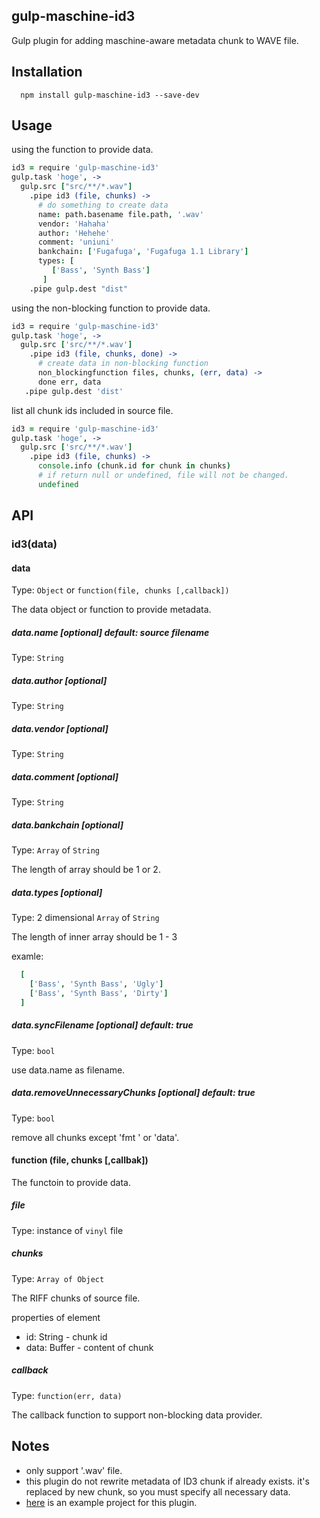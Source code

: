 ## gulp-maschine-id3

Gulp plugin for adding maschine-aware metadata chunk to WAVE file.

## Installation
```
  npm install gulp-maschine-id3 --save-dev
```

## Usage

using the function to provide data.
```coffeescript
id3 = require 'gulp-maschine-id3'
gulp.task 'hoge', ->
  gulp.src ["src/**/*.wav"]
    .pipe id3 (file, chunks) ->
      # do something to create data
      name: path.basename file.path, '.wav'
      vendor: 'Hahaha'
      author: 'Hehehe'
      comment: 'uniuni'
      bankchain: ['Fugafuga', 'Fugafuga 1.1 Library']
      types: [
         ['Bass', 'Synth Bass']
       ]
    .pipe gulp.dest "dist"
```
using the non-blocking function to provide data.
```coffeescript
id3 = require 'gulp-maschine-id3'
gulp.task 'hoge', ->
  gulp.src ['src/**/*.wav']
    .pipe id3 (file, chunks, done) ->
      # create data in non-blocking function
      non_blockingfunction files, chunks, (err, data) ->
      done err, data
   .pipe gulp.dest 'dist'
```

list all chunk ids included in source file.
```coffeescript
id3 = require 'gulp-maschine-id3'
gulp.task 'hoge', ->
  gulp.src ['src/**/*.wav']
    .pipe id3 (file, chunks) ->
      console.info (chunk.id for chunk in chunks)
      # if return null or undefined, file will not be changed.
      undefined
```

## API

### id3(data)

#### data
Type: `Object` or `function(file, chunks [,callback])`

The data object or function to provide metadata.

##### data.name [optional]  default: source filename
Type: `String`

##### data.author [optional]
Type: `String`

##### data.vendor [optional]
Type: `String`

##### data.comment [optional]
Type: `String`

##### data.bankchain [optional]
Type: `Array` of `String`

The length of array should be 1 or 2.

##### data.types [optional]
Type: 2 dimensional `Array` of `String`

The length of inner array should be 1 - 3

examle:
```coffeescript
  [
    ['Bass', 'Synth Bass', 'Ugly']
    ['Bass', 'Synth Bass', 'Dirty']
  ]
```

##### data.syncFilename [optional] default: true
Type: `bool`

use data.name as filename.

##### data.removeUnnecessaryChunks [optional] default: true
Type: `bool`

remove all chunks except 'fmt ' or 'data'.

#### function (file, chunks [,callbak])
The functoin to provide data.

##### file
Type: instance of `vinyl` file

##### chunks
Type: `Array of Object`

The RIFF chunks of source file.

properties of element

  - id: String - chunk id
  - data: Buffer - content of chunk

##### callback
Type: `function(err, data)`

The callback function to support non-blocking data provider.

## Notes
 - only support '.wav' file.
 - this plugin do not rewrite metadata of ID3 chunk if already exists. it's replaced by new chunk, so you must specify all necessary data.
 - [here](https://github.com/jhorology/loooops) is an example project for this plugin.
